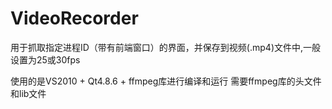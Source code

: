 # VideoRecorder

用于抓取指定进程ID（带有前端窗口）的界面，并保存到视频(.mp4)文件中,一般设置为25或30fps

使用的是VS2010 + Qt4.8.6 + ffmpeg库进行编译和运行
需要ffmpeg库的头文件和lib文件
